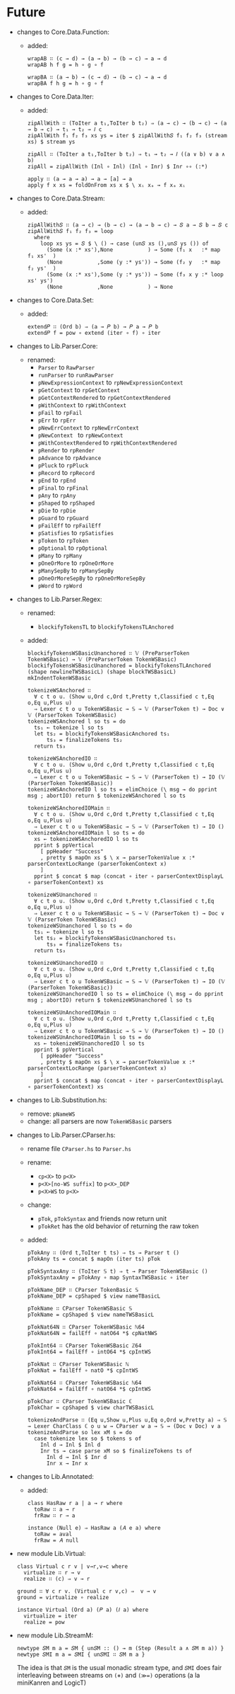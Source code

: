 # Future

- changes to Core.Data.Function:
  - added:
  
        wrapAB ∷ (c → d) → (a → b) → (b → c) → a → d
        wrapAB h f g = h ∘ g ∘ f
        
        wrapBA ∷ (a → b) → (c → d) → (b → c) → a → d
        wrapBA f h g = h ∘ g ∘ f

- changes to Core.Data.Iter:
  - added:

        zipAllWith ∷ (ToIter a t₁,ToIter b t₂) ⇒ (a → c) → (b → c) → (a → b → c) → t₁ → t₂ → 𝐼 c
        zipAllWith f₁ f₂ f₃ xs ys = iter $ zipAllWith𝑆 f₁ f₂ f₃ (stream xs) $ stream ys
        
        zipAll ∷ (ToIter a t₁,ToIter b t₂) ⇒ t₁ → t₂ → 𝐼 ((a ∨ b) ∨ a ∧ b)
        zipAll = zipAllWith (Inl ∘ Inl) (Inl ∘ Inr) $ Inr ∘∘ (:*)

        apply ∷ (a → a → a) → a → [a] → a
        apply f x xs = foldOnFrom xs x $ \ xᵢ xₐ → f xₐ xᵢ

- changes to Core.Data.Stream:
  - added:

        zipAllWith𝑆 ∷ (a → c) → (b → c) → (a → b → c) → 𝑆 a → 𝑆 b → 𝑆 c
        zipAllWith𝑆 f₁ f₂ f₃ = loop
          where
            loop xs ys = 𝑆 $ \ () → case (un𝑆 xs (),un𝑆 ys ()) of
              (Some (x :* xs'),None           ) → Some (f₁ x   :* map f₁ xs'  )
              (None           ,Some (y :* ys')) → Some (f₂ y   :* map f₂ ys'  )
              (Some (x :* xs'),Some (y :* ys')) → Some (f₃ x y :* loop xs' ys')
              (None           ,None           ) → None

- changes to Core.Data.Set:
  - added:

        extend𝑃 ∷ (Ord b) ⇒ (a → 𝑃 b) → 𝑃 a → 𝑃 b
        extend𝑃 f = pow ∘ extend (iter ∘ f) ∘ iter

- changes to Lib.Parser.Core:
  - renamed:
    - `Parser` to `RawParser`
    - `runParser` to `runRawParser`
    - `pNewExpressionContext` to `rpNewExpressionContext`
    - `pGetContext` to `rpGetContext`
    - `pGetContextRendered` to `rpGetContextRendered`
    - `pWithContext` to `rpWithContext`
    - `pFail` to `rpFail`
    - `pErr` to `rpErr`
    - `pNewErrContext` to `rpNewErrContext`
    - `pNewContext ` to `rpNewContext`
    - `pWithContextRendered` to `rpWithContextRendered`
    - `pRender` to `rpRender`
    - `pAdvance` to `rpAdvance`
    - `pPluck` to `rpPluck`
    - `pRecord` to `rpRecord`
    - `pEnd` to `rpEnd`
    - `pFinal` to `rpFinal`
    - `pAny` to `rpAny`
    - `pShaped` to `rpShaped`
    - `pDie` to `rpDie`
    - `pGuard` to `rpGuard`
    - `pFailEff` to `rpFailEff`
    - `pSatisfies` to `rpSatisfies`
    - `pToken` to `rpToken`
    - `pOptional` to `rpOptional`
    - `pMany` to `rpMany`
    - `pOneOrMore` to `rpOneOrMore`
    - `pManySepBy` to `rpManySepBy`
    - `pOneOrMoreSepBy` to `rpOneOrMoreSepBy`
    - `pWord` to `rpWord`

- changes to Lib.Parser.Regex:
  - renamed:
    - `blockifyTokensTL` to `blockifyTokensTLAnchored`
  - added:
    
        blockifyTokensWSBasicUnanchored ∷ 𝕍 (PreParserToken TokenWSBasic) → 𝕍 (PreParserToken TokenWSBasic)
        blockifyTokensWSBasicUnanchored = blockifyTokensTLAnchored (shape newlineTWSBasicL) (shape blockTWSBasicL) mkIndentTokenWSBasic

        tokenizeWSAnchored ∷
          ∀ c t o u. (Show u,Ord c,Ord t,Pretty t,Classified c t,Eq o,Eq u,Plus u)
          ⇒ Lexer c t o u TokenWSBasic → 𝕊 → 𝕍 (ParserToken t) → Doc ∨ 𝕍 (ParserToken TokenWSBasic)
        tokenizeWSAnchored l so ts = do
          ts₁ ← tokenize l so ts
          let ts₂ = blockifyTokensWSBasicAnchored ts₁
              ts₃ = finalizeTokens ts₂
          return ts₃
        
        tokenizeWSAnchoredIO ∷
          ∀ c t o u. (Show u,Ord c,Ord t,Pretty t,Classified c t,Eq o,Eq u,Plus u)
          ⇒ Lexer c t o u TokenWSBasic → 𝕊 → 𝕍 (ParserToken t) → IO (𝕍 (ParserToken TokenWSBasic))
        tokenizeWSAnchoredIO l so ts = elimChoice (\ msg → do pprint msg ; abortIO) return $ tokenizeWSAnchored l so ts
        
        tokenizeWSAnchoredIOMain ∷
          ∀ c t o u. (Show u,Ord c,Ord t,Pretty t,Classified c t,Eq o,Eq u,Plus u)
          ⇒ Lexer c t o u TokenWSBasic → 𝕊 → 𝕍 (ParserToken t) → IO ()
        tokenizeWSAnchoredIOMain l so ts = do
          xs ← tokenizeWSAnchoredIO l so ts
          pprint $ ppVertical
            [ ppHeader "Success"
            , pretty $ mapOn xs $ \ x → parserTokenValue x :* parserContextLocRange (parserTokenContext x)
            ]
          pprint $ concat $ map (concat ∘ iter ∘ parserContextDisplayL ∘ parserTokenContext) xs
        
        tokenizeWSUnanchored ∷
          ∀ c t o u. (Show u,Ord c,Ord t,Pretty t,Classified c t,Eq o,Eq u,Plus u)
          ⇒ Lexer c t o u TokenWSBasic → 𝕊 → 𝕍 (ParserToken t) → Doc ∨ 𝕍 (ParserToken TokenWSBasic)
        tokenizeWSUnanchored l so ts = do
          ts₁ ← tokenize l so ts
          let ts₂ = blockifyTokensWSBasicUnanchored ts₁
              ts₃ = finalizeTokens ts₂
          return ts₃
        
        tokenizeWSUnanchoredIO ∷
          ∀ c t o u. (Show u,Ord c,Ord t,Pretty t,Classified c t,Eq o,Eq u,Plus u)
          ⇒ Lexer c t o u TokenWSBasic → 𝕊 → 𝕍 (ParserToken t) → IO (𝕍 (ParserToken TokenWSBasic))
        tokenizeWSUnanchoredIO l so ts = elimChoice (\ msg → do pprint msg ; abortIO) return $ tokenizeWSUnanchored l so ts
        
        tokenizeWSUnAnchoredIOMain ∷
          ∀ c t o u. (Show u,Ord c,Ord t,Pretty t,Classified c t,Eq o,Eq u,Plus u)
          ⇒ Lexer c t o u TokenWSBasic → 𝕊 → 𝕍 (ParserToken t) → IO ()
        tokenizeWSUnAnchoredIOMain l so ts = do
          xs ← tokenizeWSUnanchoredIO l so ts
          pprint $ ppVertical
            [ ppHeader "Success"
            , pretty $ mapOn xs $ \ x → parserTokenValue x :* parserContextLocRange (parserTokenContext x)
            ]
          pprint $ concat $ map (concat ∘ iter ∘ parserContextDisplayL ∘ parserTokenContext) xs

- changes to Lib.Substitution.hs:
  - remove: `pNameWS`
  - change: all parsers are now `TokenWSBasic` parsers
      
- changes to Lib.Parser.CParser.hs:
  - rename file `CParser.hs` to `Parser.hs`
  - rename:
    - `cp<X>` to `p<X>`
    - `p<X>[no-WS suffix]` to `p<X>_DEP`
    - `p<X>WS` to `p<X>`
  - change:
    - `pTok`, `pTokSyntax` and friends now return unit
    - `pTokRet` has the old behavior of returning the raw token
  - added:

        pTokAny ∷ (Ord t,ToIter t ts) ⇒ ts → Parser t ()
        pTokAny ts = concat $ mapOn (iter ts) pTok

        pTokSyntaxAny ∷ (ToIter 𝕊 t) ⇒ t → Parser TokenWSBasic ()
        pTokSyntaxAny = pTokAny ∘ map SyntaxTWSBasic ∘ iter

        pTokName_DEP ∷ CParser TokenBasic 𝕊
        pTokName_DEP = cpShaped $ view nameTBasicL
        
        pTokName ∷ CParser TokenWSBasic 𝕊
        pTokName = cpShaped $ view nameTWSBasicL

        pTokNat64N ∷ CParser TokenWSBasic ℕ64
        pTokNat64N = failEff ∘ natO64 *$ cpNatNWS

        pTokInt64 ∷ CParser TokenWSBasic ℤ64
        pTokInt64 = failEff ∘ intO64 *$ cpIntWS

        pTokNat ∷ CParser TokenWSBasic ℕ
        pTokNat = failEff ∘ natO *$ cpIntWS

        pTokNat64 ∷ CParser TokenWSBasic ℕ64
        pTokNat64 = failEff ∘ natO64 *$ cpIntWS

        pTokChar ∷ CParser TokenWSBasic ℂ
        pTokChar = cpShaped $ view charTWSBasicL

        tokenizeAndParse ∷ (Eq u,Show u,Plus u,Eq o,Ord w,Pretty a) ⇒ 𝕊 → Lexer CharClass ℂ o u w → CParser w a → 𝕊 → (Doc ∨ Doc) ∨ a
        tokenizeAndParse so lex xM s = do
          case tokenize lex so $ tokens s of
            Inl d → Inl $ Inl d
            Inr ts → case parse xM so $ finalizeTokens ts of
              Inl d → Inl $ Inr d
              Inr x → Inr x

- changes to Lib.Annotated:
  - added:
    
        class HasRaw r a | a → r where
          toRaw ∷ a → r
          frRaw ∷ r → a

        instance (Null e) ⇒ HasRaw a (𝐴 e a) where
          toRaw = aval
          frRaw = 𝐴 null

- new module Lib.Virtual:

      class Virtual c r v | v→r,v→c where
        virtualize ∷ r → v
        realize ∷ (c) ⇒ v → r
      
      ground ∷ ∀ c r v. (Virtual c r v,c) ⇒  v → v
      ground = virtualize ∘ realize
      
      instance Virtual (Ord a) (𝑃 a) (𝐼 a) where
        virtualize = iter
        realize = pow

- new module Lib.StreamM:


      newtype 𝑆M m a = 𝑆M { un𝑆M :: () → m (Step (Result a ∧ 𝑆M m a)) }
      newtype 𝑆MI m a = 𝑆MI { un𝑆MI ∷ 𝑆M m a }

  The idea is that `𝑆M` is the usual monadic stream type, and `𝑆MI` does fair
  interleaving between streams on `(⧺)` and `(≫=)` operations (a la miniKanren
  and LogicT)
